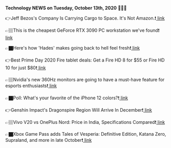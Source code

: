 <b>Technology NEWS on Tuesday, October 13th, 2020</b> 📡📡📡 

👉Jeff Bezos's Company Is Carrying Cargo to Space. It's Not Amazon.❗️<a href='https://techblock.club/?p=7791'> link</a>

👉🏽This is the cheapest GeForce RTX 3090 PC workstation we've found❗️<a href='https://techblock.club/?p=7793'> link</a>

👉🏿Here's how 'Hades' makes going back to hell feel fresh❗️<a href='https://techblock.club/?p=7795'> link</a>

👉Best Prime Day 2020 Fire tablet deals: Get a Fire HD 8 for $55 or Fire HD 10 for just $80❗️<a href='https://techblock.club/?p=7797'> link</a>

👉🏽Nvidia's new 360Hz monitors are going to have a must-have feature for esports enthusiasts❗️<a href='https://techblock.club/?p=7799'> link</a>

👉🏿Poll: What's your favorite of the iPhone 12 colors?❗️<a href='https://techblock.club/?p=7801'> link</a>

👉Genshin Impact's Dragonspire Region Will Arrive In December❗️<a href='https://techblock.club/?p=7803'> link</a>

👉🏽Vivo V20 vs OnePlus Nord: Price in India, Specifications Compared❗️<a href='https://techblock.club/?p=7805'> link</a>

👉🏿Xbox Game Pass adds Tales of Vesperia: Definitive Edition, Katana Zero, Supraland, and more in late October❗️<a href='https://techblock.club/?p=7807'> link</a>

